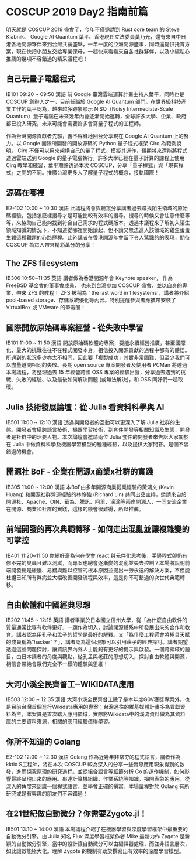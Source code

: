 # COSCUP 2019 Day2 指南前篇

明天就是 COSCUP 2019 盛會了，今年不僅邀請到 Rust core team 的 Steve Klabnik、 Google AI Quantum 葉平、香港現任立法委員莫乃光，還有來自中日港各地開源夥伴來到台灣共襄盛舉，一年一度的亞洲開源盛事，同時還提供托育方案，現在快把小朋友交給專業保母，一起快來看看來自各社群夥伴，以及小編私心推薦的幾項不容錯過的精采議程吧！


## 自己玩量子電腦程式
IB101 09:20 ~ 09:50 漢語
前 Google 臺灣雲端運算計畫主持人葉平，同時也是 COSCUP 創辦人之一，目前任職於 Google AI Quantum 部門。在世界級科技產業工作的葉平認為，越來越多跡象顯示 NISQ（Noisy Intermediate-Scale Quantum）量子電腦在未來幾年內會逐漸開始運轉，全球許多大學、企業、政府都已投入研究，未來可能會需要許多會寫量子程式的工程師。

作為台灣開源貢獻者先驅，義不容辭地回台分享現在 Google AI Quantum 上的努力。以 Google  團隊所開發的開放源碼的 Python 量子程式框架 Cirq 為範例說明。 Cirq 不僅可以用來架構自己的量子程式、模擬其運作，預期將來還能將程式透過雲端送到 Google 的量子電腦執行。許多大學已經在量子計算的課程上使用 Cirq 教學和練習，葉平期許透過本次 COSCUP，分享「量子程式」與「現有程式」之間的不同。推廣台灣更多人了解量子程式的概念，接軌國際！

## 源碼在哪裡 
E2-102 10:00 ~ 10:30 漢語
此議程將會與聽眾分享講者過去尋找陌生領域的原始碼經驗，包括怎麼樣搜尋才是可能比較有效率的搜尋，搜尋的時候又會注意什麼等等，來協助自己能夠找到符合自己需求的程式碼版本。透過本議程來了解初入陌生領域知識的情況下，不知道從哪裡開始讀起、但不讀又無法進入該領域的雞生蛋蛋生雞這種難題的心路歷程。此外講者在香港開源年會留下令人驚豔的的表現，期待 COSCUP 為眾人帶來精彩萬分的分享！

## The ZFS filesystem
IB306 10:50~11:35 英語
講者做為香港開源年會 Keynote speaker， 作為 FreeBSD 基金會的董事會成員， 也來到台灣參加 COSCUP 盛會，並以自身的專業，帶來 ZFS 的教程！ ZFS 被稱為 ' the last word in filesystems'，講者將介紹 pool-based storage、存儲系統優化等內容。特別提醒參與者應攜帶安裝了 VirtualBox 或 VMware 的筆電喔！

## 國際開放原始碼專案經營 - 從失敗中學習 
IB101 11:00 ~ 11:50 漢語
開放原始碼軟體的專案，要能永續經營推廣，甚至國際化，最大的挑戰往往不在程式開發本身，相信投入開源貢獻的過程中都有的體悟。所遇到的狀況多少亦太不相同，因此要「複製成功」其實非常困難，但至少我們可以盡量避開相同的失敗。長期 open source 專案開發者及使用者 PCMan 將透過本場議程，將整理過去 15 年經營跨國 OSS 專案的經驗出發，分享過去遇到的挑戰、失敗的經驗、以及最後如何解決問題 (或無法解決)，和 OSS 同好們一起取暖。

## Julia 技術發展論壇：從 Julia 看資料科學與 AI
IB501 11:00 ~ 12:10 漢語
透過與開發者的互動可以更深入了解 Julia 社群的生態。開發者會橫跨語言技術、機器學習技術，到套件開發等相關知識及生態，開發者是社群中的活要人物。本次論壇會邀請兩位 Julia 套件的開發者來告訴大家關於在 Julia 中做資料科學及機器學習模型的種種經驗，以及提供大家問答。是個不容錯過的機會。


## 開源社 BoF - 企業在開源x商業x社群的實踐
IB305 11:00 ~ 12:00 漢語
本BoF由多年開源商業從業經驗的黃鴻文 (Kevin Huang) 和開源社群營運經驗的林旅強 (Richard Lin) 共同出品主持，邀請來自於開源社、Apache、OIN、華為、騰訊、阿里、滴滴等兩岸開源人，一同交流企業在開源、商業和社群的實踐，這樣的機會很難得，所以推薦。

## 前端開發的再次典範轉移 - 如何走出混亂並讓複雜變的可掌控
IB401 11:20~11:50
你總好奇為何在學會 react 與元件化思考後，手邊程式卻仍有修不完的臭蟲且難以測試，而專案也總會逐漸變的混亂並失去控制？本場將說明前端開發總是緩慢、易錯與難以控管的根本原因並提出一勞永逸的解決方案，不但能杜絕已知所有弊病並大幅改善開發流程與效率，這是你不可錯過的次世代典範轉移。

## 自由軟體和中國經典思想
IB202 11:45 ~ 12:15 英語
講者畢業於日本國立信州大學，從「為什麼自由軟件的質量通常比專有軟件更好」一題作為切入，討論開源體系中所發展出來的合作和教育。講者認為用孔子和孟子的哲學是最好的解釋。又「為什麼工程師會將極具天賦的成員稱為“hacker”？」，講者認為這個現象可以引用莊子的經典探討。講者期望透過這些問題探討，讓資訊界內外人士能夠有更好的提示與啟發。一個跨領域的題目，由日本講者的角度與觀點，從孔孟與老莊的思想切入，探討自由軟體與開源，相信會帶給會眾們完全不一樣的體驗與思維！

## 大河小溪全民齊督工─WIKIDATA應用
IB503 12:00 ~ 12:35 漢語
大河小溪全民齊督工除了是本年度G0V獲獎專案外，也是目前台灣首個進行Wikidata應用的專案；台灣過往的維基媒體計畫多為貢獻資料為主，本案算是首次踏入應用領域，實際將Wikidata中的溪流資料做為其資料庫的主要資料來源，相關的應用經驗值得學習。

## 你所不知道的 Golang 
E2-102 12:00 ~ 12:30 漢語
Golang 作為近幾年非常夯的程式語言，講者作為 kktix S工程師，將在本次 COSCUP 較為深入的分享一些實際應用現象得到的啟發，進而探究原理的研究過程。並從組合語言等細節分析 Go 的運作機制，如何影響最終呈現出來的應用。串連計算機組織、作業系統等知識，揭開表象的應用，從深入的角度來認識一個程式語言，並學會正確的撰寫。本場議程對於 Golang 有所研究或是有興趣的朋友們不容錯過！

## 在21世紀做自動微分？你需要Zygote.jl！
IB501 13:10 ~ 14:00 漢語
本場議程介紹了在機器學習與深度學習框架中最重要的自動微分引擎。由 Julia 知名 Flux 深度學習框架作者 Mike 最新力作 Zygote 是新穎的自動微分引擎，當中的設計讓自動微分可以由編譯器處理，而並非語言層次，如此讓效能極大化。理解 Zygote 的機制有助於撰寫出有效率的深度學習模型。